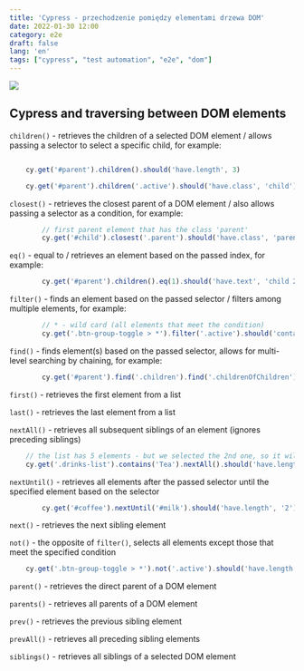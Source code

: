 ```yaml
---
title: 'Cypress - przechodzenie pomiędzy elementami drzewa DOM'
date: 2022-01-30 12:00
category: e2e
draft: false
lang: 'en'
tags: ["cypress", "test automation", "e2e", "dom"]
---
```


![](https://upload.wikimedia.org/wikipedia/commons/thumb/5/5a/DOM-model.svg/1200px-DOM-model.svg.png)
## Cypress and traversing between DOM elements

`children()` - retrieves the children of a selected DOM element / allows passing a selector to select a specific child, for example:
```js

    cy.get('#parent').children().should('have.length', 3)

    cy.get('#parent').children('.active').should('have.class', 'child')
```
`closest()` - retrieves the closest parent of a DOM element / also allows passing a selector as a condition, for example:
```js   
        // first parent element that has the class 'parent'
        cy.get('#child').closest('.parent').should('have.class', 'parent')
```    

`eq()` - equal to / retrieves an element based on the passed index, for example:
```js 
        cy.get('#parent').children().eq(1).should('have.text', 'child 2')
```
`filter()` - finds an element based on the passed selector / filters among multiple elements, for example:
```js 
        // * - wild card (all elements that meet the condition)
        cy.get('.btn-group-toggle > *').filter('.active').should('contain', 'Button-1')
```
`find()` - finds element(s) based on the passed selector, allows for multi-level searching by chaining, for example:
```js 
        cy.get('#parent').find('.children').find('.childrenOfChildren').should('have.length', 3)
```
`first()` - retrieves the first element from a list

`last()` - retrieves the last element from a list

`nextAll()` - retrieves all subsequent siblings of an element (ignores preceding siblings) 
```js 
    // the list has 5 elements - but we selected the 2nd one, so it will only return 3 siblings
    cy.get('.drinks-list').contains('Tea').nextAll().should('have.length', '3')
```
`nextUntil()` - retrieves all elements after the passed selector until the specified element based on the selector
```js 
        cy.get('#coffee').nextUntil('#milk').should('have.length', '2')
```
`next()` - retrieves the next sibling element

`not()` - the opposite of `filter()`, selects all elements except those that meet the specified condition
```js 
    cy.get('.btn-group-toggle > *').not('.active').should('have.length', '2')
```
`parent()` - retrieves the direct parent of a DOM element

`parents()` - retrieves all parents of a DOM element

`prev()` - retrieves the previous sibling element

`prevAll()` - retrieves all preceding sibling elements

`siblings()` - retrieves all siblings of a selected DOM element
